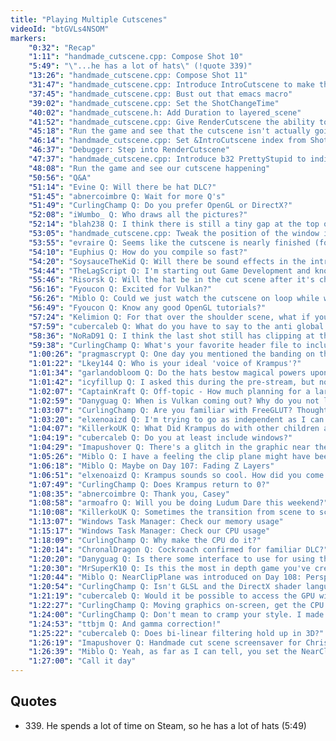 ```yaml
---
title: "Playing Multiple Cutscenes"
videoId: "btGVLs4NSOM"
markers:
    "0:32": "Recap"
    "1:11": "handmade_cutscene.cpp: Compose Shot 10"
    "5:49": "\"...he has a lot of hats\" (!quote 339)"
    "13:26": "handmade_cutscene.cpp: Compose Shot 11"
    "31:47": "handmade_cutscene.cpp: Introduce IntroCutscene to make these shots play in a series"
    "37:45": "handmade_cutscene.cpp: Bust out that emacs macro"
    "39:02": "handmade_cutscene.cpp: Set the ShotChangeTime"
    "40:02": "handmade_cutscene.h: Add Duration to layered_scene"
    "41:52": "handmade_cutscene.cpp: Give RenderCutscene the ability to play all of the shots in sequence"
    "45:18": "Run the game and see that the cutscene isn't actually going"
    "46:14": "handmade_cutscene.cpp: Set &IntroCutscene index from ShotIndex"
    "46:37": "Debugger: Step into RenderCutscene"
    "47:37": "handmade_cutscene.cpp: Introduce b32 PrettyStupid to indicate the end of the cutscene"
    "48:08": "Run the game and see our cutscene happening"
    "50:56": "Q&A"
    "51:14": "Evine Q: Will there be hat DLC?"
    "51:45": "abnercoimbre Q: Wait for more Q's"
    "51:49": "CurlingChamp Q: Do you prefer OpenGL or DirectX?"
    "52:08": "iWumbo_ Q: Who draws all the pictures?"
    "52:14": "blah238 Q: I think there is still a tiny gap at the top of the window in shot 2, towards the very end of the shot"
    "53:05": "handmade_cutscene.cpp: Tweak the position of the window in Shot 2"
    "53:55": "evraire Q: Seems like the cutscene is nearly finished (for a first pass). Are we returning to debugging next?"
    "54:10": "Euphius Q: How do you compile so fast?"
    "54:20": "SoysauceTheKid Q: Will there be sound effects in the intro scene (i.e. door opening sound effects)? Would this be separate or part of the voiceover?"
    "54:44": "TheLagScript Q: I'm starting out Game Development and know a good portion of C++, but trying to learn OpenGL or advanced graphics rendering libs is feeling too tedious to me. Any recommendations?"
    "55:46": "Risorsk Q: Will the hat be in the cut scene after it's chosen?"
    "56:16": "Fyoucon Q: Excited for Vulkan?"
    "56:26": "Miblo Q: Could we just watch the cutscene on loop while we do Q&A?"
    "56:49": "Fyoucon Q: Know any good OpenGL tutorials?"
    "57:24": "Kelimion Q: For that over the shoulder scene, what if you could give the boy a velocity as well, so that it partially exaggerated or countered the camera movement, giving him some actual movement?"
    "57:59": "cubercaleb Q: What do you have to say to the anti global variable zealots who would complain about all those globals in the cutscene code?"
    "58:36": "NoRaD91 Q: I think the last shot still has clipping at the end (the hero's head)"
    "59:38": "CurlingChamp Q: What's your favorite header file to include? The ones you will add when starting a project"
    "1:00:26": "pragmascrypt Q: One day you mentioned the banding on the stream overlays and said that it would be really easy to fix. How would you fix it?"
    "1:01:22": "Lkey144 Q: Who is your ideal 'voice of Krampus'?"
    "1:01:34": "garlandobloom Q: Do the hats bestow magical powers upon you?"
    "1:01:42": "icyfillup Q: I asked this during the pre-stream, but not sure if you caught it. Still catching up with the series, but have you written a better hash after the sim region episodes?"
    "1:02:07": "CaptainKraft Q: Off-topic - How much planning for a large (longer than one year) software project do you do before you start the project? How do you estimate the time it takes to get the work done?"
    "1:02:59": "Danyguag Q: When is Vulkan coming out? Why do you not like Vulkan?"
    "1:03:07": "CurlingChamp Q: Are you familiar with FreeGLUT? Thoughts on that specifically"
    "1:03:20": "elxenoaizd Q: I'm trying to go as independent as I can in my codebase as well. One thing that I'm not sure how to replace is GLEW, i.e. how to load the OpenGL functions myself. You mentioned you had your own library for that. Any tips / advice how to write / where to begin?"
    "1:04:07": "KillerkoUK Q: What Did Krampus do with other children after he gifted that hand to our hero? What was the purpose of his visit?"
    "1:04:19": "cubercaleb Q: Do you at least include windows?"
    "1:04:29": "Imapushover Q: There's a glitch in the graphic near the cockroach's antenna in the hats plane"
    "1:05:26": "Miblo Q: I have a feeling the clip plane might have been introduced when we were doing the multiple ground layers"
    "1:06:18": "Miblo Q: Maybe on Day 107: Fading Z Layers"
    "1:06:51": "elxenoaizd Q: Krampus sounds so cool. How did you come up with the name?"
    "1:07:49": "CurlingChamp Q: Does Krampus return to 0?"
    "1:08:35": "abnercoimbre Q: Thank you, Casey"
    "1:08:58": "armoafro Q: Will you be doing Ludum Dare this weekend?"
    "1:10:08": "KillerkoUK Q: Sometimes the transition from scene to scene is not perfect. Are you going to fix that?"
    "1:13:07": "Windows Task Manager: Check our memory usage"
    "1:15:17": "Windows Task Manager: Check our CPU usage"
    "1:18:09": "CurlingChamp Q: Why make the CPU do it?"
    "1:20:14": "ChronalDragon Q: Cockroach confirmed for familiar DLC?"
    "1:20:20": "Danyguag Q: Is there some interface to use for using the GPU?"
    "1:20:30": "MrSuperK10 Q: Is this the most in depth game you've created (i.e cut scenes, game engine and so on)?"
    "1:20:44": "Miblo Q: NearClipPlane was introduced on Day 108: Perspective Projection (thanks to insofaras's git-fu)"
    "1:20:54": "CurlingChamp Q: Isn't GLSL and the DirectX shader language good for this?"
    "1:21:19": "cubercaleb Q: Would it be possible to access the GPU without a driver?"
    "1:22:27": "CurlingChamp Q: Moving graphics on-screen, get the CPU to do other calculations"
    "1:24:00": "CurlingChamp Q: Don't mean to cramp your style. I made some stuff BitBlting too"
    "1:24:53": "ttbjm Q: And gamma correction!"
    "1:25:22": "cubercaleb Q: Does bi-linear filtering hold up in 3D?"
    "1:26:19": "Imapushover Q: Handmade cut scene screensaver for Christmas?"
    "1:26:39": "Miblo Q: Yeah, as far as I can tell, you set the NearClipPlane pretty darn arbitrarily"
    "1:27:00": "Call it day"
---
```


## Quotes

* 339\. He spends a lot of time on Steam, so he has a lot of hats (5:49)
